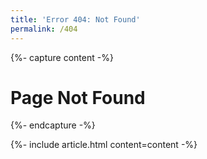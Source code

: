 ```yaml
---
title: 'Error 404: Not Found'
permalink: /404
---
```


{%- capture content -%}
    <h1>Page Not Found</h1>
{%- endcapture -%}

{%- include article.html content=content -%}